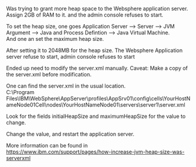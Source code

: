 Was trying to grant more heap space to the Websphere application server.  Assign 2GB of RAM to it. and the admin console refuses to start.

To set the heap size, one goes Application Server --> Server -->  JVM Argument --> Java and Process Defintion --> Java Virtual Machine.  
And one an set the maximum heap size.  

After setting it to 2048MB for the heap size.  The Websphere Application server refuse to start, admin console refuses to start 

Ended up need to modify the server.xml manually.  Caveat: Make a copy of the server.xml before modification.

One can find the server.xml in the usual location.  
C:\Program Files\IBM\WebSphere\AppServer\profiles\AppSrv01\config\cells\YourHostNameNode01Cell\nodes\YourHostNameNode01\servers\server1\server.xml 

Look for the fields initialHeapSize and maximumHeapSize for the value to change.

<jvmEntries xmi:id="JavaVirtualMachine_11831221343434" verboseModeClass="false" verboseModeGarbageCollection="false" 
verboseModeJNI="false" initialHeapSize="1024" maximumHeapSize="1024" runHProf="false" hprofArguments="" debugMode="false" 
debugArgs="-agentlib:jdwp=transport=dt_socket,server=y,suspend=n,address=7777" 
genericJvmArguments="-Xquickstart" executableJarFileName="" disableJIT="false">

Change the value, and restart the application server.

More information can be found in https://www.ibm.com/support/pages/how-increase-jvm-heap-size-was-serverxml
